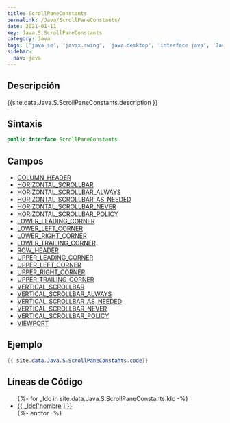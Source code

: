 ```yaml
---
title: ScrollPaneConstants
permalink: /Java/ScrollPaneConstants/
date: 2021-01-11
key: Java.S.ScrollPaneConstants
category: Java
tags: ['java se', 'javax.swing', 'java.desktop', 'interface java', 'Java 1.2']
sidebar: 
  nav: java
---
```


## Descripción
{{site.data.Java.S.ScrollPaneConstants.description }}

## Sintaxis
~~~java
public interface ScrollPaneConstants
~~~

## Campos
* [COLUMN_HEADER](/Java/ScrollPaneConstants/COLUMN_HEADER)
* [HORIZONTAL_SCROLLBAR](/Java/ScrollPaneConstants/HORIZONTAL_SCROLLBAR)
* [HORIZONTAL_SCROLLBAR_ALWAYS](/Java/ScrollPaneConstants/HORIZONTAL_SCROLLBAR_ALWAYS)
* [HORIZONTAL_SCROLLBAR_AS_NEEDED](/Java/ScrollPaneConstants/HORIZONTAL_SCROLLBAR_AS_NEEDED)
* [HORIZONTAL_SCROLLBAR_NEVER](/Java/ScrollPaneConstants/HORIZONTAL_SCROLLBAR_NEVER)
* [HORIZONTAL_SCROLLBAR_POLICY](/Java/ScrollPaneConstants/HORIZONTAL_SCROLLBAR_POLICY)
* [LOWER_LEADING_CORNER](/Java/ScrollPaneConstants/LOWER_LEADING_CORNER)
* [LOWER_LEFT_CORNER](/Java/ScrollPaneConstants/LOWER_LEFT_CORNER)
* [LOWER_RIGHT_CORNER](/Java/ScrollPaneConstants/LOWER_RIGHT_CORNER)
* [LOWER_TRAILING_CORNER](/Java/ScrollPaneConstants/LOWER_TRAILING_CORNER)
* [ROW_HEADER](/Java/ScrollPaneConstants/ROW_HEADER)
* [UPPER_LEADING_CORNER](/Java/ScrollPaneConstants/UPPER_LEADING_CORNER)
* [UPPER_LEFT_CORNER](/Java/ScrollPaneConstants/UPPER_LEFT_CORNER)
* [UPPER_RIGHT_CORNER](/Java/ScrollPaneConstants/UPPER_RIGHT_CORNER)
* [UPPER_TRAILING_CORNER](/Java/ScrollPaneConstants/UPPER_TRAILING_CORNER)
* [VERTICAL_SCROLLBAR](/Java/ScrollPaneConstants/VERTICAL_SCROLLBAR)
* [VERTICAL_SCROLLBAR_ALWAYS](/Java/ScrollPaneConstants/VERTICAL_SCROLLBAR_ALWAYS)
* [VERTICAL_SCROLLBAR_AS_NEEDED](/Java/ScrollPaneConstants/VERTICAL_SCROLLBAR_AS_NEEDED)
* [VERTICAL_SCROLLBAR_NEVER](/Java/ScrollPaneConstants/VERTICAL_SCROLLBAR_NEVER)
* [VERTICAL_SCROLLBAR_POLICY](/Java/ScrollPaneConstants/VERTICAL_SCROLLBAR_POLICY)
* [VIEWPORT](/Java/ScrollPaneConstants/VIEWPORT)

## Ejemplo
~~~java
{{ site.data.Java.S.ScrollPaneConstants.code}}
~~~

## Líneas de Código
<ul>
{%- for _ldc in site.data.Java.S.ScrollPaneConstants.ldc -%}
   <li>
       <a href="{{_ldc['url'] }}">{{ _ldc['nombre'] }}</a>
   </li>
{%- endfor -%}
</ul>
